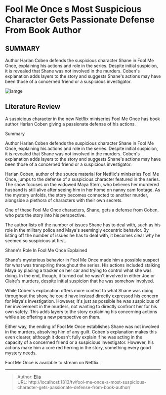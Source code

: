 # Fool Me Once s Most Suspicious Character Gets Passionate Defense From Book Author


## SUMMARY 






  Author Harlan Coben defends the suspicious character Shane in Fool Me Once, explaining his actions and role in the series.   Despite initial suspicion, it is revealed that Shane was not involved in the murders.   Coben&#39;s explanation adds layers to the story and suggests Shane&#39;s actions may have been those of a concerned friend or a suspicious investigator.  

![iamge](https://static1.srcdn.com/wordpress/wp-content/uploads/2024/01/michelle-keegan-asmaya-stern-talking-on-the-phone-in-fool-me-once-episode-1.jpg)

## Literature Review
A suspicious character in the new Netflix miniseries Fool Me Once has book author Harlan Coben giving a passionate defense of his actions.





Summary




  Author Harlan Coben defends the suspicious character Shane in Fool Me Once, explaining his actions and role in the series.   Despite initial suspicion, it is revealed that Shane was not involved in the murders.   Coben&#39;s explanation adds layers to the story and suggests Shane&#39;s actions may have been those of a concerned friend or a suspicious investigator.  







Harlan Coben, author of the source material for Netflix&#39;s miniseries Fool Me Once, jumps to the defense of a suspicious character featured in the series. The show focuses on the widowed Maya Stern, who believes her murdered husband is still alive after seeing him in her home on nanny cam footage. As the mystery unfolds, the story becomes connected to another murder, alongside a plethora of characters with their own secrets.

One of these Fool Me Once characters, Shane, gets a defense from Coben, who puts the story into his perspective.


 

The author lists off the number of issues Shane has to deal with, such as his role in the military police and Maya&#39;s seemingly eccentric behavior. By listing off the number of issues he has to deal with, it becomes clear why he seemed so suspicious at first.





 Shane&#39;s Role In Fool Me Once Explained 
          

Shane&#39;s mysterious behavior in Fool Me Once made him a possible suspect for what was transpiring throughout the series. His actions included stalking Maya by placing a tracker on her car and trying to control what she was doing. In the end, though, it turned out he wasn&#39;t involved in either Joe or Claire&#39;s murders, despite initial suspicion that he was somehow involved.

While Coben&#39;s explanation offers more context to what Shane was doing throughout the show, he could have instead directly expressed his concern for Maya&#39;s investigation. However, it&#39;s just as possible he was suspicious of her involvement in the murders, not wanting to directly confront her for his own safety. This adds layers to the story explaining his concerning actions while also offering a new perspective on them.




Either way, the ending of Fool Me Once establishes Shane was not involved in the murders, absolving him of any guilt. Coben&#39;s explanation makes this even clearer, although it doesn&#39;t fully explain if he was acting in the capacity of a concerned friend or a suspicious investigator. However, his actions make him a core red herring in the story, something every good mystery needs.



Fool Me Once is available to stream on Netflix.






---

> Author: [Ella](https://instagram.hk.cn/)  
> URL: http://localhost:1313/tv/fool-me-once-s-most-suspicious-character-gets-passionate-defense-from-book-author/  

